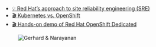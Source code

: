 - [💡 Red Hat’s approach to site reliability engineering (SRE)](https://www.redhat.com/en/topics/cloud-computing/sre)
- [🎬 Kubernetes vs. OpenShift](https://www.youtube.com/watch?v=ZsOR8RkAOwI)
- [🎬 Hands-on demo of Red Hat OpenShift Dedicated](https://www.youtube.com/watch?v=aM55xIhJFlk)

<figure class="richtext-figure richtext-figure--full">
  <img src="https://changelog-assets.s3.amazonaws.com/shipit/shipit-82--narayanan-raghavan.jpg" alt="Gerhard & Narayanan" loading="lazy">
</figure>